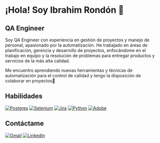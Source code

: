 # ¡Hola! Soy Ibrahim Rondón 👋
## QA Engineer

Soy QA Engineer con experiencia en gestión de proyectos y manejo de personal, apasionado por la automatización. He trabajado en áreas de planificación, gerencia y desarrollo de proyectos, enfocándome en el trabajo en equipo y la resolución de problemas para entregar productos y servicios de la más alta calidad. 

Me encuentro aprendiendo nuevas herramientas y técnicas de automatización para el control de calidad y tengo la disposición de colaborar en proyectos👷

## Habilidades
[![Postgres](https://img.shields.io/badge/postgres-%23316192.svg?style=for-the-badge&logo=postgresql&logoColor=white)](https://www.postgresql.org/)
[![Selenium](https://img.shields.io/badge/-selenium-%43B02A?style=for-the-badge&logo=selenium&logoColor=white)](https://www.selenium.dev/)
[![Jira](https://img.shields.io/badge/jira-%230A0FFF.svg?style=for-the-badge&logo=jira&logoColor=white)](https://www.atlassian.com/es/software/jira)
[![Python](https://img.shields.io/badge/Python-3776AB?style=for-the-badge&logo=python&logoColor=white)](https://www.python.org/)
[![Adobe](https://img.shields.io/badge/adobe-%23FF0000.svg?style=for-the-badge&logo=adobe&logoColor=white)](https://acrobat.adobe.com/es/es/)

## Contáctame
[![Gmail](https://img.shields.io/badge/Gmail-D14836?style=for-the-badge&logo=gmail&logoColor=white)](mailto:ibrarondon@gmail.com)
[![LinkedIn](https://img.shields.io/badge/linkedin-%230077B5.svg?style=for-the-badge&logo=linkedin&logoColor=white)](https://www.linkedin.com/in/ibrarondon/)
